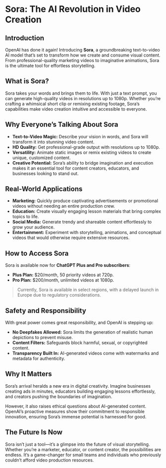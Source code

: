 # Sora: The AI Revolution in Video Creation

## Introduction
OpenAI has done it again! Introducing **Sora**, a groundbreaking text-to-video AI model that’s set to transform how we create and consume visual content. From professional-quality marketing videos to imaginative animations, Sora is the ultimate tool for effortless storytelling.

## What is Sora?
Sora takes your words and brings them to life. With just a text prompt, you can generate high-quality videos in resolutions up to 1080p. Whether you’re crafting a whimsical short clip or remixing existing footage, Sora’s capabilities make video creation intuitive and accessible to everyone.

## Why Everyone’s Talking About Sora
- **Text-to-Video Magic:** Describe your vision in words, and Sora will transform it into stunning video content.
- **HD Quality:** Get professional-grade output with resolutions up to 1080p.
- **Versatility:** Animate static images or remix existing videos to create unique, customized content.
- **Creative Potential:** Sora’s ability to bridge imagination and execution makes it an essential tool for content creators, educators, and businesses looking to stand out.

## Real-World Applications
- **Marketing:** Quickly produce captivating advertisements or promotional videos without needing an entire production crew.
- **Education:** Create visually engaging lesson materials that bring complex topics to life.
- **Social Media:** Generate trendy and shareable content effortlessly to grow your audience.
- **Entertainment:** Experiment with storytelling, animations, and conceptual videos that would otherwise require extensive resources.

## How to Access Sora
Sora is available now for **ChatGPT Plus and Pro subscribers**:
- **Plus Plan:** $20/month, 50 priority videos at 720p.
- **Pro Plan:** $200/month, unlimited videos at 1080p.

> Currently, Sora is available in select regions, with a delayed launch in Europe due to regulatory considerations.

## Safety and Responsibility
With great power comes great responsibility, and OpenAI is stepping up:
- **No Deepfakes Allowed:** Sora limits the generation of realistic human depictions to prevent misuse.
- **Content Filters:** Safeguards block harmful, sexual, or copyrighted content.
- **Transparency Built In:** AI-generated videos come with watermarks and metadata for authenticity.

## Why It Matters
Sora’s arrival heralds a new era in digital creativity. Imagine businesses creating ads in minutes, educators building engaging lessons effortlessly, and creators pushing the boundaries of imagination.

However, it also raises ethical questions about AI-generated content. OpenAI’s proactive measures show their commitment to responsible innovation, ensuring Sora’s immense potential is harnessed for good.

## The Future Is Now
Sora isn’t just a tool—it’s a glimpse into the future of visual storytelling. Whether you’re a marketer, educator, or content creator, the possibilities are endless. It’s a game-changer for small teams and individuals who previously couldn’t afford video production resources.

